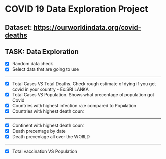 # COVID 19 Data Exploration Project

**Dataset: https://ourworldindata.org/covid-deaths**
---------------------------------  
TASK: **Data Exploration**
---------------------------------  
- [x]  Random data check
- [x]  Select data that are going to use
---------------------------------    
- [x]  Total Cases VS Total Deaths. Check rough estimate of dying if you get covid in your country - Ex:SRI LANKA
- [x]  Total Cases VS Population. Shows what precentage of population got Covid
- [x]  Countries with highest infection rate compared to Population
- [x]  Countries with highest death count
---------------------------------  
- [x]  Continent with highest death count
- [x]  Death precentage by date
- [x]  Death precentage all over the WORLD
---------------------------------  
- [x]  Total vaccination VS Population
